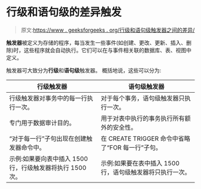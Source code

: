 # 行级和语句级的差异触发

> 原文:[https://www . geeksforgeeks . org/行级和语句级触发器之间的差异/](https://www.geeksforgeeks.org/difference-between-row-level-and-statement-level-triggers/)

**触发器**被定义为存储的程序，每当发生一些事件(如创建、更改、更新、插入、删除)时，这些程序就会自动执行。它们可以在与事件相关联的数据库、表、视图中定义。

触发器可大致分为**行级**和**语句级**触发器。
概括地说，这些可以分为:

<center>

| 行级触发器 | 语句级触发器 |
| --- | --- |
| 行级触发器对事务中的每一行执行一次。 | 对于每个事务，语句级触发器只执行一次。 |
| 专门用于数据审计目的。 | 用于对表中执行的事务执行所有额外的安全性。 |
| “对于每一行”子句出现在创建触发器命令中。 | 在 CREATE TRIGGER 命令中省略了“FOR 每一行”子句。 |
| 示例:如果要向表中插入 1500 行，行级触发器将执行 1500 次。 | 示例:如果要在表中插入 1500 行，语句级触发器将只执行一次。 |

</center>